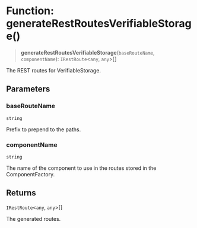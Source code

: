 # Function: generateRestRoutesVerifiableStorage()

> **generateRestRoutesVerifiableStorage**(`baseRouteName`, `componentName`): `IRestRoute`\<`any`, `any`\>[]

The REST routes for VerifiableStorage.

## Parameters

### baseRouteName

`string`

Prefix to prepend to the paths.

### componentName

`string`

The name of the component to use in the routes stored in the ComponentFactory.

## Returns

`IRestRoute`\<`any`, `any`\>[]

The generated routes.
